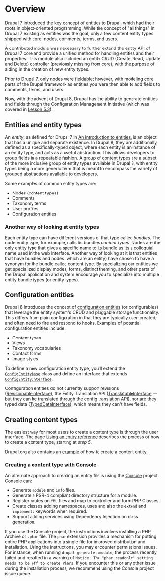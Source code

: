<!--
{
"name" : "drupal-8-entities-content-entities-and-configuration-entities",
"version" : "0.0.1",
"title" : "Lesson 4.1 - Entities, Content Entities, and Configuration Entities",
"description" : "Entities, Content Entities, and Configuration Entities",
"freshnessDate" : 2015-12-11,
"homepage" : "https://docs.acquia.com/articles/drupal-8-entities-content-entities-and-configuration-entities",
"canonicalSource" : "https://docs.acquia.com/articles/drupal-8-entities-content-entities-and-configuration-entities",
"license" : "CC BY-SA"
}
-->

<!-- @section -->

# Overview

Drupal 7 introduced the key concept of entities to Drupal, which had their roots in object-oriented programming. While the concept of "all things" in Drupal 7 existing as entities was the goal, only a few content entity types shipped with core: nodes, comments, terms, and users.

A contributed module was necessary to further extend the entity API of Drupal 7 core and provide a unified method for handling entities and their properties. This module also included an entity CRUD (Create, Read, Update and Delete) controller (previously missing from core), with the purpose of aiding in the creation of new entity types.

Prior to Drupal 7, only nodes were fieldable; however, with modeling core parts of the Drupal framework as entities you were then able to add fields to comments, terms, and users.

Now, with the advent of Drupal 8, Drupal has the ability to generate entities and fields through the Configuration Management Initiative (which was covered in [Lesson 5.3](https://docs.acquia.com/articles/drupal-8-configuration-forms-and-cmi)).

<!-- @section -->

## Entities and entity types

An _entity_, as defined for Drupal 7 in [An introduction to entities](https://www.drupal.org/node/1261744), is an object that has a unique and separate existence. In Drupal 8, they are additionally defined as a specifically-typed object, where each entity is an instance of an entity type, and acts as a useful abstraction. This allows developers to group fields in a repeatable fashion. A group of [content types](https://docs.acquia.com/articles/content-type-definition) are a subset of the more inclusive group of entity types available in Drupal 8, with entity types being a more generic term that is meant to encompass the variety of grouped abstractions available to developers.

Some examples of common entity types are:

*   Nodes (content types)
*   Comments
*   Taxonomy terms
*   User profiles
*   Configuration entities

### Another way of looking at entity types

Each entity type can have different versions of that type called _bundles_. The node entity type, for example, calls its bundles _content types_. Nodes are the only entity type that gives a specific name to its bundle as its a colloquial name used in the web interface. Another way of looking at it is that entities that have bundles and nodes (which are an entity) have chosen to have a synonym for the bundle called content type. By specializing our entities we get specialized display modes, forms, distinct theming, and other parts of the Drupal application and system encourage you to specialize into multiple entity bundle types (or entity types).

<!-- @section -->

## Configuration entities

Drupal 8 introduces the concept of [configuration entities](https://www.drupal.org/node/1818734) (or configurables) that leverage the entity system's CRUD and pluggable storage functionality. This differs from plain configuration in that they are typically user-created, and often need to fire and respond to hooks. Examples of potential configuration entities include:

*   Content types
*   Views
*   Taxonomy vocabularies
*   Contact forms
*   Image styles

To define a new configuration entity type, you'll extend the [`ConfigEntityBase`](https://api.drupal.org/api/drupal/core%21lib%21Drupal%21Core%21Config%21Entity%21ConfigEntityBase.php/class/ConfigEntityBase/8) class and define an interface that extends [`ConfigEntityInterface`](https://api.drupal.org/api/drupal/core%21lib%21Drupal%21Core%21Config%21Entity%21ConfigEntityInterface.php/interface/ConfigEntityInterface/8).

Configuration entities do not currently support revisions ([RevisionableInterface](https://api.drupal.org/api/drupal/core%21lib%21Drupal%21Core%21Entity%21RevisionableInterface.php/interface/RevisionableInterface/8)), the Entity Translation API ([TranslatableInterface](https://api.drupal.org/api/drupal/core%21lib%21Drupal%21Core%21TypedData%21TranslatableInterface.php/interface/TranslatableInterface/8) — but they can be translated through the config translation API), nor are they typed data ([TypedDataInterface](https://api.drupal.org/api/drupal/core%21lib%21Drupal%21Core%21TypedData%21TypedDataInterface.php/interface/TypedDataInterface/8)), which means they can't have fields.

<!-- @section -->

## Creating content types

The easiest way for most users to create a content type is through the user interface. The page [Using an entity reference](https://docs.acquia.com/articles/using-entity-reference) describes the process of how to create a content type, starting at _step 5_.

Drupal.org also contains an [example](https://www.drupal.org/node/2192175) of how to create a content entity.

### Creating a content type with Console

An alternate approach to creating an entity file is using the [Console](https://www.drupal.org/project/console) project. Console can:

*   Generate `module` and `info` files.
*   Generate a PSR-4 compliant directory structure for a module.
*   Register routes on `YML` files and map to controller and form PHP Classes.
*   Create classes adding namespaces, uses and also the `extend` and `implements` keywords when required.
*   Support adding services using Dependency Injection on class generation.

If you use the Console project, the instructions involves installing a PHP Archive or `.phar` file. The `phar` extension provides a mechanism for putting entire PHP applications into a single file for improved distribution and installation. Using the instructions, you may encounter permissions issues. For instance, when running `drupal generate::module`, the process recently failed and resulted in a warning of `Notice: The "phar.readonly" setting needs to be off to create Phars`. If you encounter this or any other issue during the installation process, we recommend using the Console project issue queue.

<!-- @task, "text" : "Make sure you have understood the different types of entity types: content and configuration." -->

<!-- @task, "text" : "Install Console and make sure it is usable in your toolchain." -->
